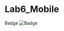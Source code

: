 # Lab6_Mobile
Badge
![Badge](https://github.com/buidangkhoa252001/Lab6_Mobile/assets/69308123/f7e4a862-b3f4-46a6-8402-8dd1d05653f1)
